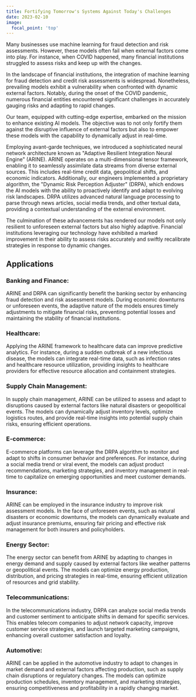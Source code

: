 ```yaml
---
title: Fortifying Tomorrow's Systems Against Today's Challenges
date: 2023-02-10
image:
  focal_point: 'top'
---
```


Many businesses use machine learning for fraud detection and risk assessments. However, these models often fail when external factors come into play. For instance, when COVID happened, many financial institutions struggled to assess risks and keep up with the changes. 

<!--more-->

In the landscape of financial institutions, the integration of machine learning for fraud detection and credit risk assessments is widespread. Nonetheless, prevailing models exhibit a vulnerability when confronted with dynamic external factors. Notably, during the onset of the COVID pandemic, numerous financial entities encountered significant challenges in accurately gauging risks and adapting to rapid changes.

Our team, equipped with cutting-edge expertise, embarked on the mission to enhance existing AI models. The objective was to not only fortify them against the disruptive influence of external factors but also to empower these models with the capability to dynamically adjust in real-time.

Employing avant-garde techniques, we introduced a sophisticated neural network architecture known as "Adaptive Resilient Integration Neural Engine" (ARINE). ARINE operates on a multi-dimensional tensor framework, enabling it to seamlessly assimilate data streams from diverse external sources. This includes real-time credit data, geopolitical shifts, and economic indicators.
Additionally, our engineers implemented a proprietary algorithm, the "Dynamic Risk Perception Adjuster" (DRPA), which endows the AI models with the ability to proactively identify and adapt to evolving risk landscapes. DRPA utilizes advanced natural language processing to parse through news articles, social media trends, and other textual data, providing a contextual understanding of the external environment.

The culmination of these advancements has rendered our models not only resilient to unforeseen external factors but also highly adaptive. Financial institutions leveraging our technology have exhibited a marked improvement in their ability to assess risks accurately and swiftly recalibrate strategies in response to dynamic changes.

<h2>Applications</h2>

<h3>Banking and Finance:</h3>
        ARINE and DRPA can significantly benefit the banking sector by enhancing fraud detection and risk assessment models. During economic downturns or unforeseen events, the adaptive nature of the models ensures timely adjustments to mitigate financial risks, preventing potential losses and maintaining the stability of financial institutions.

<h3>Healthcare:</h3>
        Applying the ARINE framework to healthcare data can improve predictive analytics. For instance, during a sudden outbreak of a new infectious disease, the models can integrate real-time data, such as infection rates and healthcare resource utilization, providing insights to healthcare providers for effective resource allocation and containment strategies.

<h3>Supply Chain Management:</h3>
        In supply chain management, ARINE can be utilized to assess and adapt to disruptions caused by external factors like natural disasters or geopolitical events. The models can dynamically adjust inventory levels, optimize logistics routes, and provide real-time insights into potential supply chain risks, ensuring efficient operations.

<h3>E-commerce:</h3>
        E-commerce platforms can leverage the DRPA algorithm to monitor and adapt to shifts in consumer behavior and preferences. For instance, during a social media trend or viral event, the models can adjust product recommendations, marketing strategies, and inventory management in real-time to capitalize on emerging opportunities and meet customer demands.

<h3>Insurance:</h3>
        ARINE can be employed in the insurance industry to improve risk assessment models. In the face of unforeseen events, such as natural disasters or economic downturns, the models can dynamically evaluate and adjust insurance premiums, ensuring fair pricing and effective risk management for both insurers and policyholders.

<h3>Energy Sector:</h3>
        The energy sector can benefit from ARINE by adapting to changes in energy demand and supply caused by external factors like weather patterns or geopolitical events. The models can optimize energy production, distribution, and pricing strategies in real-time, ensuring efficient utilization of resources and grid stability.

<h3>Telecommunications:</h3>
        In the telecommunications industry, DRPA can analyze social media trends and customer sentiment to anticipate shifts in demand for specific services. This enables telecom companies to adjust network capacity, improve customer service strategies, and launch targeted marketing campaigns, enhancing overall customer satisfaction and loyalty.

<h3>Automotive:</h3>
        ARINE can be applied in the automotive industry to adapt to changes in market demand and external factors affecting production, such as supply chain disruptions or regulatory changes. The models can optimize production schedules, inventory management, and marketing strategies, ensuring competitiveness and profitability in a rapidly changing market.

